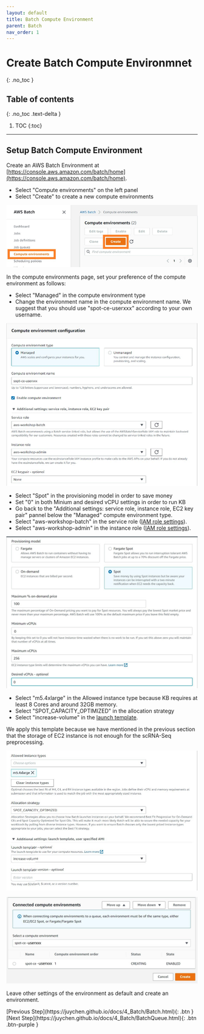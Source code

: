 ```yaml
---
layout: default
title: Batch Compute Environment
parent: Batch
nav_order: 1
---
```


# Create Batch Compute Environmnet
{: .no_toc }

## Table of contents
{: .no_toc .text-delta }

1. TOC
{:toc}

---

## Setup Batch Compute Environment

Create an AWS Batch Environment at [https://console.aws.amazon.com/batch/home](https://console.aws.amazon.com/batch/home).

- Select "Compute environments" on the left panel
- Select "Create" to create a new compute environments

![Image](../../src/img/Batch/Batch-env1.jpg)

In the compute environments page, set your preference of the compute environment as follows:
- Select "Managed" in the compute environment type
- Change the environment name in the compute environment name. We suggest that you should use "spot-ce-userxxx" according to your own username.

![Image](../../src/img/Batch/Batch-env2.jpg)

- Select "Spot" in the provisioning model in order to save money
- Set "0" in both Minium and desired vCPU settings in order to run KB
- Go back to the "Additional settings: service role, instance role, EC2 key pair" pannel below the "Managed" compute environment type.
- Select "aws-workshop-batch" in the service role ([IAM role settings](https://juychen.github.io/docs/10_Supplementary/IAMsettings.html)). 
- Select "aws-workshop-admin" in the instance role ([IAM role settings](https://juychen.github.io/docs/10_Supplementary/IAMsettings.html)). 

![Image](../../src/img/Batch/Batch-env3.jpg)

- Select "m5.4xlarge" in the Allowed instance type because KB requires at least 8 Cores and around 32GB memory.
- Select "SPOT_CAPACITY_OPTIMIZED" in the allocation strategy
- Select "increase-volume" in the  [launch template](https://juychen.github.io/docs/10_Supplementary/Launchtemp.html). 
 

We apply this template because we have mentioned in the previous section that the storage of EC2 instance is not enough for the scRNA-Seq preprocessing. 

![Image](../../src/img/Batch/Batch-env3.1.jpg)

![Image](../../src/img/Batch/Batch-env4.jpg)

Leave other settings of the environment as default and create an environment.


<div class="code-example" markdown="1">
[Previous Step](https://juychen.github.io/docs/4_Batch/Batch.html){: .btn }
[Next Step](https://juychen.github.io/docs/4_Batch/BatchQueue.html){: .btn .btn-purple }
</div>
